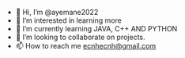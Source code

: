 - 👋 Hi, I’m @ayemane2022
- 👀 I’m interested in learning more
- 🌱 I’m currently learning JAVA, C++ AND PYTHON
- 💞️ I’m looking to collaborate on projects.
- 📫 How to reach me ecnhecnh@gmail.com

<!---
ayemane2022/ayemane2022 is a ✨ special ✨ repository because its `README.md` (this file) appears on your GitHub profile.
You can click the Preview link to take a look at your changes.
--->
